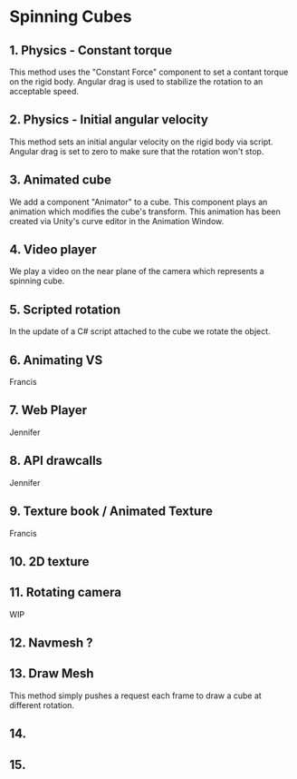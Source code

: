 # Spinning Cubes

## 1. Physics - Constant torque

This method uses the "Constant Force" component to set a contant torque on the rigid body. Angular drag is used to stabilize the rotation to an acceptable speed.

## 2. Physics - Initial angular velocity

This method sets an initial angular velocity on the rigid body via script. Angular drag is set to zero to make sure that the rotation won't stop.

## 3. Animated cube

We add a component "Animator" to a cube. This component plays an animation which modifies the cube's transform. This animation has been created via Unity's curve editor in the Animation Window.

## 4. Video player
We play a video on the near plane of the camera which represents a spinning cube.

## 5. Scripted rotation
In the update of a C# script attached to the cube we rotate the object.

## 6. Animating VS
Francis

## 7. Web Player
Jennifer

## 8. API drawcalls
Jennifer

## 9. Texture book / Animated Texture 
Francis

## 10. 2D texture

## 11. Rotating camera
WIP

## 12. Navmesh ?

## 13. Draw Mesh
This method simply pushes a request each frame to draw a cube at different rotation.

## 14. 

## 15. 


